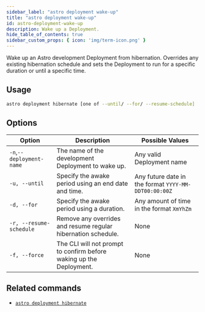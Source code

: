 ```yaml
---
sidebar_label: "astro deployment wake-up"
title: "astro deployment wake-up"
id: astro-deployment-wake-up
description: Wake up a Deployment.
hide_table_of_contents: true
sidebar_custom_props: { icon: 'img/term-icon.png' }
---
```


Wake up an Astro development Deployment from hibernation. Overrides any existing hibernation schedule and sets the Deployment to run for a specific duration or until a specific time. 

## Usage

```sh
astro deployment hibernate [one of --until/ --for/ --resume-schedule]
```

## Options

| Option                   | Description                                                         | Possible Values                                      |
| ------------------------ | ------------------------------------------------------------------- | ---------------------------------------------------- |
| `-n`,`--deployment-name` | The name of the development Deployment to wake up.                  | Any valid Deployment name                            |
| `-u, --until`            | Specify the awake period using an end date and time.                | Any future date in the format `YYYY-MM-DDT00:00:00Z` |
| `-d, --for`              | Specify the awake period using a duration.                          | Any amount of time in the format `XmYhZm`            |
| `-r, --resume-schedule`  | Remove any overrides and resume regular hibernation schedule.       | None                                                 |
| `-f, --force`            | The CLI will not prompt to confirm before waking up the Deployment. | None                                                 |

## Related commands 

- [`astro deployment hibernate`](astro-deployment-hibernate.md)